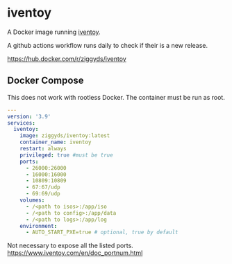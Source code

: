 # iventoy

A Docker image running [iventoy](https://www.iventoy.com).

A github actions workflow runs daily to check if their is a new release.

<https://hub.docker.com/r/ziggyds/iventoy>

## Docker Compose

This does not work with rootless Docker.  The container must be run as root.

```yaml
---
version: '3.9'
services:
  iventoy:
    image: ziggyds/iventoy:latest
    container_name: iventoy
    restart: always
    privileged: true #must be true
    ports:
      - 26000:26000
      - 16000:16000
      - 10809:10809
      - 67:67/udp
      - 69:69/udp
    volumes:
      - /<path to isos>:/app/iso
      - /<path to config>:/app/data
      - /<path to logs>:/app/log
    environment:
      - AUTO_START_PXE=true # optional, true by default
```

Not necessary to expose all the listed ports.
<https://www.iventoy.com/en/doc_portnum.html>

